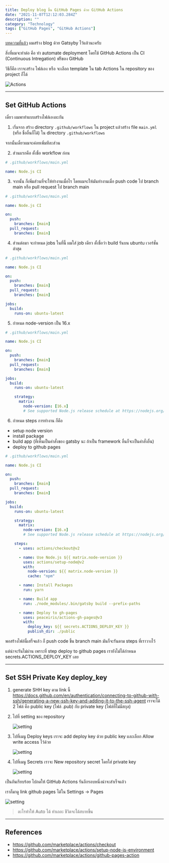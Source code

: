 ```yaml
---
title: Deploy blog ขึ้น GitHub Pages ด้วย GitHub Actions
date: "2021-11-07T12:12:03.284Z"
description: ""
category: "Technology"
tags: ["GitHub Pages", "GitHub Actions"]
---
```


[บทความที่แล้ว](https://ak1103dev.com/%E0%B8%AA%E0%B8%A3%E0%B9%89%E0%B8%B2%E0%B8%87%20Blog%20%E0%B8%87%E0%B9%88%E0%B8%B2%E0%B8%A2%E0%B9%86%20%E0%B8%94%E0%B9%89%E0%B8%A7%E0%B8%A2%20Gatsby/) ผมสร้าง blog ด้วย Gatsyby ไว้แล้วนะครับ

สิ่งที่ผมจะทำต่อ คือ ทำ automate deployment โดยใช้ GitHub Actions เป็น CI (Continuous Intregation) ฟรีของ GitHub

วิธีก็คือ เราจะสร้าง ไฟล์เอง หรือ จะเลือก template ใน tab Actions ใน repository ของ project ก็ได้

![Actions](./image1.png)

---

## Set GitHub Actions

เดี๋ยว ผมพาทำแบบสร้างไฟล์เองละกัน

1. เริ่มจาก สร้าง directory `.github/workflows` ใน project แล้วสร้าง file `main.yml` (หรือ ชื่ออื่นก็ได้) ใน directory `.github/workflows`

จากนั้นเดี๋ยวผมจะค่อยเพิ่มทีละส่วน

2. ส่วนแรกคือ ตั้งชื่อ workflow ก่อน

```yml
# .github/workflows/main.yml

name: Node.js CI
```

3. จากนั้น ก็เพิ่มส่วนที่จะให้ทำงานเมื่อไร โดยผมจะให้มันทำงานเมื่อ push code ไป branch main หรือ pull request ไป branch main

```yml
# .github/workflows/main.yml

name: Node.js CI

on:
  push:
    branches: [main]
  pull_request:
    branches: [main]
```

4. ส่วนต่อมา จะกำหนด jobs ในที่นี้ ผมใส่ job เดียว ตั้งชื่อว่า build
   รันบน ubuntu เวอร์ชั่นล่าสุด

```yml
# .github/workflows/main.yml

name: Node.js CI

on:
  push:
    branches: [main]
  pull_request:
    branches: [main]

jobs:
  build:
    runs-on: ubuntu-latest
```

5. กำหนด node-version เป็น 16.x

```yml
# .github/workflows/main.yml

name: Node.js CI

on:
  push:
    branches: [main]
  pull_request:
    branches: [main]

jobs:
  build:
    runs-on: ubuntu-latest

    strategy:
      matrix:
        node-version: [16.x]
        # See supported Node.js release schedule at https://nodejs.org/en/about/releases/
```

6. กำหนด steps การทำงาน ก็คือ

- setup node version
- install package
- build app (ที่เห็นเป็นคำสั่งของ gatsby นะ ถ้าเป็น framework อื่นก็จะเป็นคำสั่งอื่น)
- deploy to github pages

```yml
# .github/workflows/main.yml

name: Node.js CI

on:
  push:
    branches: [main]
  pull_request:
    branches: [main]

jobs:
  build:
    runs-on: ubuntu-latest

    strategy:
      matrix:
        node-version: [16.x]
        # See supported Node.js release schedule at https://nodejs.org/en/about/releases/

    steps:
      - uses: actions/checkout@v2

      - name: Use Node.js ${{ matrix.node-version }}
        uses: actions/setup-node@v2
        with:
          node-version: ${{ matrix.node-version }}
          cache: "npm"

      - name: Install Packages
        run: yarn

      - name: Build app
        run: ./node_modules/.bin/gatsby build --prefix-paths

      - name: Deploy to gh-pages
        uses: peaceiris/actions-gh-pages@v3
        with:
          deploy_key: ${{ secrets.ACTIONS_DEPLOY_KEY }}
          publish_dir: ./public
```

พอสร้างไฟล์นี้เสร็จแล้ว ก็ push code ขึ้น branch main มันก็จะรันตาม steps ที่เราวางไว้

แต่น่าจะรันไม่ผ่าน เพราะที่ step deploy to github pages เรายังไม่ได้กำหนด secrets.ACTIONS_DEPLOY_KEY เลย

---

## Set SSH Private Key deploy_key

1. generate SHH key ตาม link นี้ https://docs.github.com/en/authentication/connecting-to-github-with-ssh/generating-a-new-ssh-key-and-adding-it-to-the-ssh-agent
   เราจะได้ 2 ไฟล์ คือ public key (ไฟล์ .pub) กับ private key (ไฟล์ที่ไม่มีสกุล)
2. ไปที่ setting ของ repository

   ![setting](./image2.png)

3. ไปที่เมนู Deploy keys เราจะ add deploy key ด้วย public key และเลือก Allow write access ไว้ด้วย

   ![setting](./image3.png)

4. ไปที่เมนู Secrets เราจะ New repository secret โดยใส่ private key

   ![setting](./image4.png)

เป็นอันเรียบร้อย ไปกดให้ GitHub Actions รันอีกรอบหนึ่งน่าจะสำเร็จแล้ว

เราก็มาดู link github pages ได้ใน Settings -> Pages

![setting](./image5.png)

> อะไรทำให้ Auto ได้ ทำเถอะ ชีวิตจะได้สบายขึ้น

---

## References

- https://github.com/marketplace/actions/checkout
- https://github.com/marketplace/actions/setup-node-js-environment
- https://github.com/marketplace/actions/github-pages-action

